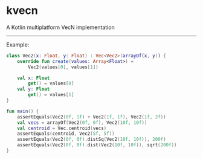 # kvecn
A Kotlin multiplatform VecN implementation

--------------------------

Example:

```kotlin
class Vec2(x: Float, y: Float) : Vec<Vec2>(arrayOf(x, y)) {
    override fun create(values: Array<Float>) =
        Vec2(values[0], values[1])

    val x: Float
        get() = values[0]
    val y: Float
        get() = values[1]
}

fun main() {
    assertEquals(Vec2(0f, 1f) + Vec2(1f, 1f), Vec2(1f, 2f))
    val vecs = arrayOf(Vec2(0f, 0f), Vec2(10f, 10f))
    val centroid = Vec.centroid(vecs)
    assertEquals(centroid, Vec2(5f, 5f))
    assertEquals(Vec2(0f, 0f).distSq(Vec2(10f, 10f)), 200f)
    assertEquals(Vec2(0f, 0f).dist(Vec2(10f, 10f)), sqrt(200f))
}
```
